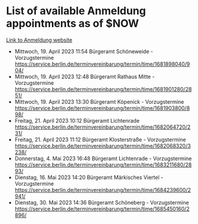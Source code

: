 # List of available Anmeldung appointments as of $NOW
[Link to Anmeldung website](https://service.berlin.de/terminvereinbarung/termin/tag.php?termin=1&anliegen[]=120686&dienstleisterlist=122210,122217,327316,122219,327312,122227,327314,122231,327346,122243,327348,122254,122252,329742,122260,329745,122262,329748,122271,327278,122273,327274,122277,327276,330436,122280,327294,122282,327290,122284,327292,122291,327270,122285,327266,122286,327264,122296,327268,150230,329760,122297,327286,122294,327284,122312,329763,122314,329775,122304,327330,122311,327334,122309,327332,317869,122281,327352,122279,329772,122283,122276,327324,122274,327326,122267,329766,122246,327318,122251,327320,122257,327322,122208,327298,122226,327300&herkunft=http%3A%2F%2Fservice.berlin.de%2Fdienstleistung%2F120686%2F)
- Mittwoch, 19. April 2023 11:54 Bürgeramt Schöneweide - Vorzugstermine https://service.berlin.de/terminvereinbarung/termin/time/1681898040/904/
- Mittwoch, 19. April 2023 12:48 Bürgeramt Rathaus Mitte - Vorzugstermine https://service.berlin.de/terminvereinbarung/termin/time/1681901280/2851/
- Mittwoch, 19. April 2023 13:30 Bürgeramt Köpenick - Vorzugstermine https://service.berlin.de/terminvereinbarung/termin/time/1681903800/898/
- Freitag, 21. April 2023 10:12 Bürgeramt Lichtenrade https://service.berlin.de/terminvereinbarung/termin/time/1682064720/231/
- Freitag, 21. April 2023 11:12 Bürgeramt Klosterstraße - Vorzugstermine https://service.berlin.de/terminvereinbarung/termin/time/1682068320/3238/
- Donnerstag, 4. Mai 2023 16:48 Bürgeramt Lichtenrade - Vorzugstermine https://service.berlin.de/terminvereinbarung/termin/time/1683211680/2893/
- Dienstag, 16. Mai 2023 14:20 Bürgeramt Märkisches Viertel - Vorzugstermine https://service.berlin.de/terminvereinbarung/termin/time/1684239600/2941/
- Dienstag, 30. Mai 2023 14:36 Bürgeramt Schöneberg - Vorzugstermine https://service.berlin.de/terminvereinbarung/termin/time/1685450160/2896/
